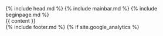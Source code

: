 <!DOCTYPE html>
<html lang="{{ site.lang | default: "en-US" }}">
  {% include head.md %}
  <body>
    {% include mainbar.md %}
    {% include beginpage.md %}
    <div class="main-content">
      {{ content }}
    </div>
    {% include footer.md %}
    {% if site.google_analytics %}
      <script type="text/javascript">
        (function(i,s,o,g,r,a,m){i['GoogleAnalyticsObject']=r;i[r]=i[r]||function(){
        (i[r].q=i[r].q||[]).push(arguments)},i[r].l=1*new Date();a=s.createElement(o),
        m=s.getElementsByTagName(o)[0];a.async=1;a.src=g;m.parentNode.insertBefore(a,m)
        })(window,document,'script','//www.google-analytics.com/analytics.js','ga');

        ga('create', '{{ site.google_analytics }}', 'auto');
        ga('send', 'pageview');
      </script>
    {% endif %}
    
    <script type="text/javascript">
      window._idl = {};
      _idl.variant = "modal";
      (function() {
          var idl = document.createElement('script');
          idl.async = true;
          idl.src = 'https://members.internetdefenseleague.org/include/?url=' + (_idl.url || '') + '&campaign=' + (_idl.campaign || '') + '&variant=' + (_idl.variant || 'modal');
          document.getElementsByTagName('body')[0].appendChild(idl);
      })();
    </script>
  </body>
</html>
